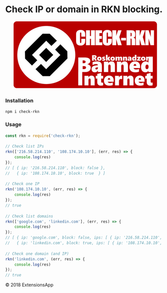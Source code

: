 # Check IP or domain in RKN blocking.

<p align="center"><img src="https://raw.githubusercontent.com/extensionsapp/check-rkn/master/logo.png"></p>

### Installation
```
npm i check-rkn
```

### Usage

```javascript
const rkn = require('check-rkn');

// Check list IPs
rkn(['216.58.214.110', '108.174.10.10'], (err, res) => {
    console.log(res)
});
// [ { ip: '216.58.214.110', block: false },
//   { ip: '108.174.10.10', block: true  } ]

// Check one IP
rkn('108.174.10.10', (err, res) => {
    console.log(res)
});
// true

// Check list domains
rkn(['google.com', 'linkedin.com'], (err, res) => {
    console.log(res)
});
// [ { ip: 'google.com', block: false, ips: [ { ip: '216.58.214.110',  block: false } ] },
//   { ip: 'linkedin.com', block: true, ips: [ { ip: '108.174.10.10',  block: true } ] } ]

// Check one domain (and IP)
rkn('linkedin.com', (err, res) => {
    console.log(res)
});
// true
```

© 2018 ExtensionsApp